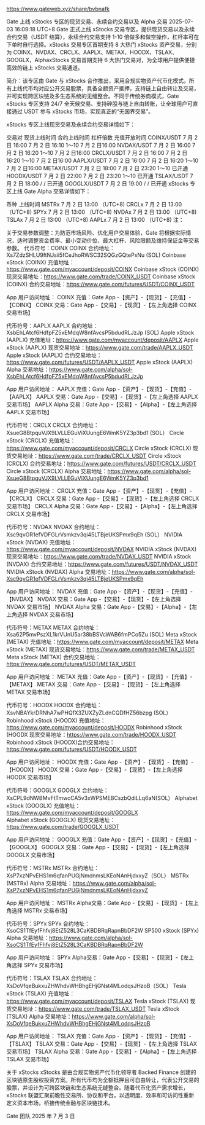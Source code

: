 https://www.gateweb.xyz/share/bvbnafk

Gate 上线 xStocks 专区的现货交易、永续合约交易以及 Alpha 交易
2025-07-03 16:09:18 UTC+8
Gate 正式上线 xStocks 交易专区，提供现货交易以及永续合约交易（USDT 结算），永续合约交易支持 1-10 倍做多和做空操作，杠杆率可在下单时自行选择。xStocks 交易专区首期支持 8 大热门 xStocks 资产交易，分别为 COINX、NVDAX、CRCLX、AAPLX、METAX、HOODX、TSLAX、GOOGLX，AlphaxStocks 交易首期支持 6 大热门交易对，为全球用户提供便捷高效的链上 xStocks 交易通道。

简介：该专区由 Gate 与 xStocks 合作推出，采用合规实物资产代币化模式。所有上线代币均对应公开交易股票，具备全额资产抵押，支持链上自由转让及交易，并可实现跨区块链及多生态系统的无缝整合。不同于传统券商模式，Gate xStocks 专区支持 24/7 全天候交易、支持碎股与链上自由转账，让全球用户可直接通过 USDT 参与 xStocks 市场，实现真正的“无国界交易”。

xStocks 专区上线现货交易及永续合约交易详情如下：

交易对	现货上线时间	合约上线时间	杠杆倍数	充值开放时间
COINX/USDT	7 月 2 日 16:00	7 月 2 日 16:10	1～10	7 月 2 日16:00
NVDAX/USDT	7 月 2 日 16:00	7 月 2 日 16:20	1～10	7 月 2 日16:00
CRCLX/USDT	7 月 2 日 16:00	7 月 2 日 16:20	1～10	7 月 2 日16:00
AAPLX/USDT	7 月 2 日 16:00	7 月 2 日 16:20	1～10	7 月 2 日16:00
METAX/USDT	7 月 2 日 18:00	7 月 2 日 23:20	1～10	已开通
HOODX/USDT	7 月 2 日 22:00	7 月 2 日 23:20	1～10	已开通
TSLAX/USDT	7 月 2 日 18:00	/	/	已开通
GOOGLX/USDT	7 月 2 日 19:00	/	/	已开通
xStocks 专区上线 Gate Alpha 交易详情如下：

币种	上线时间
MSTRx	7 月 2 日 13:00 （UTC+8)
CRCLx	7 月 2 日 13:00 （UTC+8)
SPYx	7 月 2 日 13:00 （UTC+8)
NVDAx	7 月 2 日 13:00 （UTC+8)
TSLAx	7 月 2 日 13:00 （UTC+8)
AAPLx	7 月 2 日 13:00 （UTC+8)
注：

关于交易参数调整：为防范市场风险、优化用户交易体验，Gate 将根据实际情况，适时调整资金费率、最小变动价位、最大杠杆、风险限额及维持保证金等交易参数。
代币符号：COINX
COINX 合约地址：Xs7ZdzSHLU9ftNJsii5fCeJhoRWSC32SQGzGQtePxNu (SOL)
Coinbase xStock (COINX) 充值地址：https://www.gate.com/myaccount/deposit/COINX
Coinbase xStock (COINX) 现货交易地址：https://www.gate.com/trade/COINX_USDT
Coinbase xStock (COINX) 合约交易地址：https://www.gate.com/futures/USDT/COINX_USDT

App 用户访问地址：
COINX 充值：Gate App -【资产】-【现货】-【充值】-【COINX】
COINX 交易：Gate App -【交易】-【现货】-【左上角选择 COINX 交易市场】

代币符号：AAPLX
AAPLX 合约地址：XsbEhLAtcf6HdfpFZ5xEMdqW8nfAvcsP5bdudRLJzJp (SOL)
Apple xStock (AAPLX) 充值地址：https://www.gate.com/myaccount/deposit/AAPLX
Apple xStock (AAPLX) 现货交易地址：https://www.gate.com/trade/AAPLX_USDT
Apple xStock (AAPLX) 合约交易地址：https://www.gate.com/futures/USDT/AAPLX_USDT
Apple xStock (AAPLX) Alpha 交易地址：https://www.gate.com/alpha/sol-XsbEhLAtcf6HdfpFZ5xEMdqW8nfAvcsP5bdudRLJzJp

App 用户访问地址：
AAPLX 充值：Gate App -【资产】-【现货】-【充值】-【AAPLX】
AAPLX 交易：Gate App -【交易】-【现货】-【左上角选择 AAPLX 交易市场】
AAPLX Alpha 交易：Gate App -【交易】-【Alpha】-【左上角选择 AAPLX 交易市场】

代币符号：CRCLX
CRCLX 合约地址：XsueG8BtpquVJX9LVLLEGuViXUungE6WmK5YZ3p3bd1 (SOL）
Circle xStock (CRCLX) 充值地址：https://www.gate.com/myaccount/deposit/CRCLX
Circle xStock (CRCLX) 现货交易地址：https://www.gate.com/trade/CRCLX_USDT
Circle xStock (CRCLX) 合约交易地址：https://www.gate.com/futures/USDT/CRCLX_USDT
Circle xStock (CRCLX) Alpha 交易地址：https://www.gate.com/alpha/sol-XsueG8BtpquVJX9LVLLEGuViXUungE6WmK5YZ3p3bd1

App 用户访问地址：
CRCLX 充值：Gate App -【资产】-【现货】-【充值】-【CRCLX】
CRCLX 交易：Gate App -【交易】-【现货】-【左上角选择 CRCLX 交易市场】
CRCLX Alpha 交易：Gate App -【交易】-【Alpha】-【左上角选择 CRCLX 交易市场】

代币符号：NVDAX
NVDAX 合约地址：Xsc9qvGR1efVDFGLrVsmkzv3qi45LTBjeUKSPmx9qEh (SOL）
NVIDIA xStock (NVDAX) 充值地址：https://www.gate.com/myaccount/deposit/NVDAX
NVIDIA xStock (NVDAX) 现货交易地址：https://www.gate.com/trade/NVDAX_USDT
NVIDIA xStock (NVDAX) 合约交易地址：https://www.gate.com/futures/USDT/NVDAX_USDT
NVIDIA xStock (NVDAX) Alpha 交易地址：https://www.gate.com/alpha/sol-Xsc9qvGR1efVDFGLrVsmkzv3qi45LTBjeUKSPmx9qEh

App 用户访问地址：
NVDAX 充值：Gate App -【资产】-【现货】-【充值】-【NVDAX】
NVDAX 交易：Gate App -【交易】-【现货】-【左上角选择 NVDAX 交易市场】
NVDAX Alpha 交易：Gate App -【交易】-【Alpha】-【左上角选择 NVDAX 交易市场】

代币符号：METAX
METAX 合约地址：Xsa62P5mvPszXL1krVUnU5ar38bBSVcWAB6fmPCo5Zu (SOL)
Meta xStock (METAX) 充值地址：https://www.gate.com/myaccount/deposit/METAX
Meta xStock (METAX) 现货交易地址：https://www.gate.com/trade/METAX_USDT
Meta xStock (METAX) 合约交易地址：https://www.gate.com/futures/USDT/METAX_USDT

App 用户访问地址：
METAX 充值：Gate App -【资产】-【现货】-【充值】-【METAX】
METAX 交易：Gate App -【交易】-【现货】-【左上角选择 METAX 交易市场】

代币符号：HOODX
HOODX 合约地址：XsvNBAYkrDRNhA7wPHQfX3ZUXZyZLdnCQDfHZ56bzpg (SOL）
Robinhood xStock (HOODX) 充值地址：https://www.gate.com/myaccount/deposit/HOODX
Robinhood xStock (HOODX 现货交易地址：https://www.gate.com/trade/HOODX_USDT
Robinhood xStock (HOODX)合约交易地址：https://www.gate.com/futures/USDT/HOODX_USDT

App 用户访问地址：
HOODX 充值：Gate App -【资产】-【现货】-【充值】-【HOODX】
HOODX 交易：Gate App -【交易】-【现货】-【左上角选择 HOODX 交易市场】

代币符号：GOOGLX
GOOGLX 合约地址：XsCPL9dNWBMvFtTmwcCA5v3xWPSMEBCszbQdiLLq6aN(SOL）
Alphabet xStock (GOOGLX) 充值地址：https://www.gate.com/myaccount/deposit/GOOGLX \
Alphabet xStock (GOOGLX) 现货交易地址：https://www.gate.com/trade/GOOGLX_USDT

App 用户访问地址：
GOOGLX 充值：Gate App -【资产】-【现货】-【充值】-【GOOGLX】
GOOGLX 交易：Gate App -【交易】-【现货】-【左上角选择 GOOGLX 交易市场】

代币符号：MSTRx
MSTRx 合约地址：XsP7xzNPvEHS1m6qfanPUGjNmdnmsLKEoNAnHjdxxyZ（SOL）
MSTRx (MSTRx) Alpha 交易地址：https://www.gate.com/alpha/sol-XsP7xzNPvEHS1m6qfanPUGjNmdnmsLKEoNAnHjdxxyZ

App 用户访问地址：
MSTRx Alpha交易：Gate App -【交易】-【现货】-【左上角选择 MSTRx 交易市场】

代币符号：SPYx
SPYx 合约地址：XsoCS1TfEyfFhfvj8EtZ528L3CaKBDBRqRapnBbDF2W
SP500 xStock (SPYx) Alpha 交易地址：https://www.gate.com/alpha/sol-XsoCS1TfEyfFhfvj8EtZ528L3CaKBDBRqRapnBbDF2W

App 用户访问地址：
SPYx Alpha交易：Gate App -【交易】-【现货】-【左上角选择 SPYx 交易市场】

代币符号：TSLAX
TSLAX 合约地址：XsDoVfqeBukxuZHWhdvWHBhgEHjGNst4MLodqsJHzoB（SOL）
Tesla xStock (TSLAX) 充值地址：https://www.gate.com/myaccount/deposit/TSLAX
Tesla xStock (TSLAX) 现货交易地址：https://www.gate.com/trade/TSLAX_USDT
Tesla xStock (TSLAX) Alpha 交易地址：https://www.gate.com/alpha/sol-XsDoVfqeBukxuZHWhdvWHBhgEHjGNst4MLodqsJHzoB

App 用户访问地址：
TSLAX 充值：Gate App -【资产】-【现货】-【充值】-【TSLAX】
TSLAX 交易：Gate App -【交易】-【现货】-【左上角选择 TSLAX 交易市场】
TSLAX Alpha 交易：Gate App -【交易】-【Alpha】-【左上角选择 TSLAX 交易市场】

关于 xStocks
xStocks 是由合规实物资产代币化领导者 Backed Finance 创建的区块链原生股权投资方案。所有代币均为全额抵押且可自由转让，代表公开交易的股票，并设计为可跨区块链和生态系统无缝整合。随着代币化资产需求增长，xStocks 联盟汇聚前瞻性交易所、协议和平台，以透明度、效率和可访问性重新定义资本市场，桥接传统金融与区块链技术。


Gate 团队
2025 年 7 月 3 日